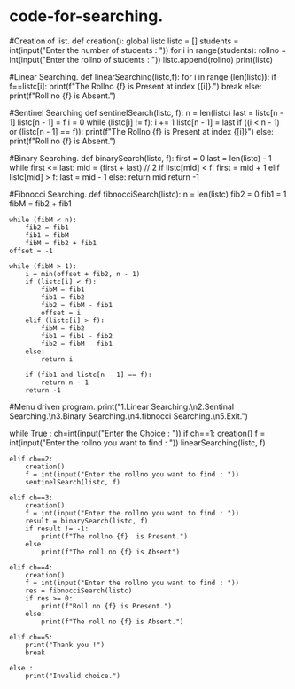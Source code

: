 # code-for-searching.

#Creation of list.
def creation():
    global listc
    listc = []
    students = int(input("Enter the number of students : "))
    for i in range(students):
        rollno = int(input("Enter the rollno of students : "))
        listc.append(rollno)
    print(listc)

#Linear Searching.
def linearSearching(listc,f):
    for i in  range (len(listc)):
        if f==listc[i]:
            print(f"The Rollno {f} is Present at index {[i]}.")
            break
    else:
        print(f"Roll no {f} is Absent.")

#Sentinel Searching
def sentinelSearch(listc,  f):
    n = len(listc)
    last = listc[n - 1]
    listc[n - 1] = f
    i = 0
    while (listc[i] != f):
        i += 1
    listc[n - 1] = last
    if ((i < n - 1) or (listc[n - 1] == f)):
        print(f"The Rollno {f} is Present at index {[i]}")
    else:
        print(f"Roll no {f} is Absent.")

#Binary Searching.
def binarySearch(listc, f):
    first = 0
    last = len(listc) - 1
    while first <= last:
        mid = (first + last) // 2
        if listc[mid] < f:
            first = mid + 1
        elif listc[mid] > f:
            last = mid - 1
        else:
            return mid
    return -1

#Fibnocci Searching.
def fibnocciSearch(listc):
    n = len(listc)
    fib2 = 0
    fib1 = 1
    fibM = fib2 + fib1

    while (fibM < n):
        fib2 = fib1
        fib1 = fibM
        fibM = fib2 + fib1
    offset = -1
    
    while (fibM > 1):
        i = min(offset + fib2, n - 1)
        if (listc[i] < f):
            fibM = fib1
            fib1 = fib2
            fib2 = fibM - fib1
            offset = i
        elif (listc[i] > f):
            fibM = fib2
            fib1 = fib1 - fib2
            fib2 = fibM - fib1
        else:
            return i

        if (fib1 and listc[n - 1] == f):
            return n - 1
        return -1

#Menu driven program.
print("1.Linear Searching.\n2.Sentinal Searching.\n3.Binary Searching.\n4.fibnocci Searching.\n5.Exit.")

while True :
    ch=int(input("Enter the Choice : "))
    if ch==1:
        creation()
        f = int(input("Enter the rollno you want to find : "))
        linearSearching(listc, f)

    elif ch==2:
        creation()
        f = int(input("Enter the rollno you want to find : "))
        sentinelSearch(listc, f)

    elif ch==3:
        creation()
        f = int(input("Enter the rollno you want to find : "))
        result = binarySearch(listc, f)
        if result != -1:
            print(f"The rollno {f}  is Present.")
        else:
            print(f"The roll no {f} is Absent")

    elif ch==4:
        creation()
        f = int(input("Enter the rollno you want to find : "))
        res = fibnocciSearch(listc)
        if res >= 0:
            print(f"Roll no {f} is Present.")
        else:
            print(f"The roll no {f} is Absent.")

    elif ch==5:
        print("Thank you !")
        break
        
    else :
        print("Invalid choice.")
